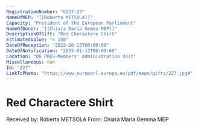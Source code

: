 ```yaml
---
RegistrationNumber: "G227-23"
NameOfMEP: "[[Roberta METSOLA]]"
Capacity: "President of the European Parliament"
NameOfDonor: "[[Chiara Maria Gemma MEP]]"
DescriptionOfGift: "Red Charactere Shirt"
EstimatedValue: "< 150"
DateOfReception: "2022-10-13T00:00:00"
DateOfNotification: "2023-01-12T00:00:00"
Location: "DG PRES-Members' Administration Unit"
Miscellaneous: nan
Id: "227"
LinkToPhoto: "https://www.europarl.europa.eu/pdf/meps/gifts/227.jpg#"
---
```


# Red Charactere Shirt

Received by: Roberta METSOLA
From: Chiara Maria Gemma MEP
